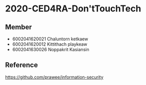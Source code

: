 # 2020-CED4RA-Don'tTouchTech

## Member 
- 6002041620021  Chaluntorn  ketkaew
- 6002041620012  Kittithach  playkeaw
- 6002041630026  Noppakrit   Kasiansin

## Reference
  <https://github.com/prawee/information-security>
